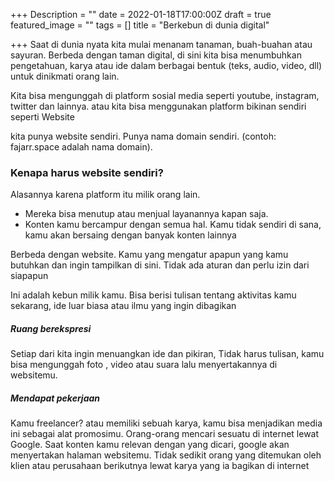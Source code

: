 +++
Description = ""
date = 2022-01-18T17:00:00Z
draft = true
featured_image = ""
tags = []
title = "Berkebun di dunia digital"

+++
Saat di dunia nyata kita mulai menanam tanaman, buah-buahan atau sayuran. Berbeda dengan taman digital, di sini kita bisa menumbuhkan pengetahuan, karya atau ide dalam berbagai bentuk (teks, audio, video, dll) untuk dinikmati orang lain.

Kita bisa mengunggah di platform sosial media seperti youtube, instagram, twitter dan lainnya. atau kita bisa menggunakan platform bikinan sendiri seperti Website

kita punya website sendiri. Punya nama domain sendiri. (contoh: fajarr.space adalah nama domain).

### Kenapa harus website sendiri?

Alasannya karena platform itu milik orang lain.

* Mereka bisa menutup atau menjual layanannya kapan saja.
* Konten kamu bercampur dengan semua hal. Kamu tidak sendiri di sana, kamu akan bersaing dengan banyak konten lainnya

Berbeda dengan website. Kamu yang mengatur apapun yang kamu butuhkan dan ingin tampilkan di sini. Tidak ada aturan dan perlu izin dari siapapun

Ini adalah kebun milik kamu. Bisa berisi tulisan tentang aktivitas kamu sekarang, ide luar biasa atau ilmu yang ingin dibagikan

##### Ruang berekspresi

Setiap dari kita ingin menuangkan ide dan pikiran, Tidak harus tulisan, kamu bisa mengunggah foto , video atau suara lalu menyertakannya di websitemu.

##### Mendapat pekerjaan

Kamu freelancer? atau memiliki sebuah karya, kamu bisa menjadikan media ini sebagai alat promosimu. Orang-orang mencari sesuatu di internet lewat Google. Saat konten kamu relevan dengan yang dicari, google akan menyertakan halaman websitemu. Tidak sedikit orang yang ditemukan oleh klien atau perusahaan berikutnya lewat karya yang ia bagikan di internet